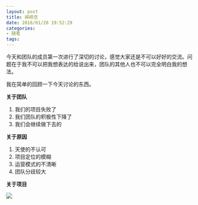 ```yaml
---
layout: post
title: 碎碎念
date: 2016/01/28 19:52:29
categories:
- 随笔
tags:
---
```


今天和团队的成员第一次进行了深切的讨论，感觉大家还是不可以好好的交流。问题在于我不可以把我想表达的给说出来，团队的其他人也不可以完全明白我的想法。

我在简单的回顾一下今天讨论的东西。

**关于团队**

1. 我们的项目失败了
2. 我们团队的积极性下降了
3. 我们会继续做下去的

**关于原因**

1. 天使的不认可
2. 项目定位的模糊
3. 运营模式的不清晰
4. 团队分歧较大

**关于项目**

![](http://pics.naaln.com/blog/2019-01-14-060935.jpg-basicBlog)
